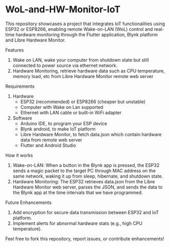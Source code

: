 # WoL-and-HW-Monitor-IoT
This repository showcases a project that integrates IoT functionalities using ESP32 or ESP8266, enabling remote Wake-on-LAN (WoL) control and real-time hardware monitoring through the Flutter application, Blynk platform and Libre Hardware Monitor.

Features 
1. Wake on LAN, wake your computer from shutdown state but still connected to power source via ethernet network.
2. Hardware Monitoring, retrieve hardware data such as CPU temperature, memory load, etc from Libre Hardware Monitor remote web server

Requirements
1. Hardware
    - ESP32 (recommended) or ESP8266 (cheaper but unstable)
    - Computer with Wake on Lan supported
    - Ethernet with LAN cable or built-in WiFi adapter
2. Software
    - Arduino IDE, to program your ESP device
    - Blynk android, to make IoT platform
    - Libre Hardware Monitor, to fetch data.json which contain hardware data from remote web server
    - Flutter and Android Studio
  
How it works
1. Wake-on-LAN:
    When a button in the Blynk app is pressed, the ESP32 sends a magic packet to the target PC through MAC address on the same network, waking it up from sleep, hibernate, and shutdown state.
2. Hardware Monitoring:
    The ESP32 retrieves data.json from the Libre Hardware Monitor web server, parses the JSON, and sends the data to the Blynk app at the time intervals that we have programmed.

Future Enhancements
1. Add encryption for secure data transmission between ESP32 and IoT platform.
2. Implement alerts for abnormal hardware stats (e.g., high CPU temperature).

Feel free to fork this repository, report issues, or contribute enhancements! 
